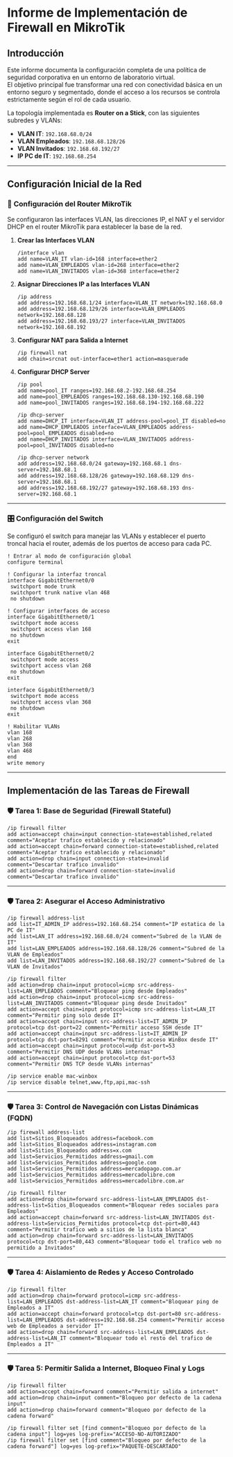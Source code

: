 # **Informe de Implementación de Firewall en MikroTik**

## **Introducción**

Este informe documenta la configuración completa de una política de seguridad corporativa en un entorno de laboratorio virtual.  
El objetivo principal fue transformar una red con conectividad básica en un entorno seguro y segmentado, donde el acceso a los recursos se controla estrictamente según el rol de cada usuario.

La topología implementada es **Router on a Stick**, con las siguientes subredes y VLANs:

- **VLAN IT**: `192.168.68.0/24`
- **VLAN Empleados**: `192.168.68.128/26`
- **VLAN Invitados**: `192.168.68.192/27`
- **IP PC de IT**: `192.168.68.254`

---

## **Configuración Inicial de la Red**

### 🚀 **Configuración del Router MikroTik**

Se configuraron las interfaces VLAN, las direcciones IP, el NAT y el servidor DHCP en el router MikroTik para establecer la base de la red.

1. **Crear las Interfaces VLAN**
   ```shell
   /interface vlan
   add name=VLAN_IT vlan-id=168 interface=ether2
   add name=VLAN_EMPLEADOS vlan-id=268 interface=ether2
   add name=VLAN_INVITADOS vlan-id=368 interface=ether2
   ```

2. **Asignar Direcciones IP a las Interfaces VLAN**
   ```shell
   /ip address
   add address=192.168.68.1/24 interface=VLAN_IT network=192.168.68.0
   add address=192.168.68.129/26 interface=VLAN_EMPLEADOS network=192.168.68.128
   add address=192.168.68.193/27 interface=VLAN_INVITADOS network=192.168.68.192
   ```

3. **Configurar NAT para Salida a Internet**
   ```shell
   /ip firewall nat
   add chain=srcnat out-interface=ether1 action=masquerade
   ```

4. **Configurar DHCP Server**
   ```shell
   /ip pool
   add name=pool_IT ranges=192.168.68.2-192.168.68.254
   add name=pool_EMPLEADOS ranges=192.168.68.130-192.168.68.190
   add name=pool_INVITADOS ranges=192.168.68.194-192.168.68.222

   /ip dhcp-server
   add name=DHCP_IT interface=VLAN_IT address-pool=pool_IT disabled=no
   add name=DHCP_EMPLEADOS interface=VLAN_EMPLEADOS address-pool=pool_EMPLEADOS disabled=no
   add name=DHCP_INVITADOS interface=VLAN_INVITADOS address-pool=pool_INVITADOS disabled=no

   /ip dhcp-server network
   add address=192.168.68.0/24 gateway=192.168.68.1 dns-server=192.168.68.1
   add address=192.168.68.128/26 gateway=192.168.68.129 dns-server=192.168.68.1
   add address=192.168.68.192/27 gateway=192.168.68.193 dns-server=192.168.68.1
   ```

---

### 🎛️ **Configuración del Switch**

Se configuró el switch para manejar las VLANs y establecer el puerto troncal hacia el router, además de los puertos de acceso para cada PC.

```shell
! Entrar al modo de configuración global
configure terminal

! Configurar la interfaz troncal
interface GigabitEthernet0/0
 switchport mode trunk
 switchport trunk native vlan 468
 no shutdown

! Configurar interfaces de acceso
interface GigabitEthernet0/1
 switchport mode access
 switchport access vlan 168
 no shutdown
exit

interface GigabitEthernet0/2
 switchport mode access
 switchport access vlan 268
 no shutdown
exit

interface GigabitEthernet0/3
 switchport mode access
 switchport access vlan 368
 no shutdown
exit

! Habilitar VLANs
vlan 168
vlan 268
vlan 368
vlan 468
end
write memory
```

---

## **Implementación de las Tareas de Firewall**

### 🛡️ **Tarea 1: Base de Seguridad (Firewall Stateful)**

```shell
/ip firewall filter
add action=accept chain=input connection-state=established,related comment="Aceptar trafico establecido y relacionado"
add action=accept chain=forward connection-state=established,related comment="Aceptar trafico establecido y relacionado"
add action=drop chain=input connection-state=invalid comment="Descartar trafico invalido"
add action=drop chain=forward connection-state=invalid comment="Descartar trafico invalido"
```

---

### 🛡️ **Tarea 2: Asegurar el Acceso Administrativo**

```shell
/ip firewall address-list
add list=IT_ADMIN_IP address=192.168.68.254 comment="IP estatica de la PC de IT"
add list=LAN_IT address=192.168.68.0/24 comment="Subred de la VLAN de IT"
add list=LAN_EMPLEADOS address=192.168.68.128/26 comment="Subred de la VLAN de Empleados"
add list=LAN_INVITADOS address=192.168.68.192/27 comment="Subred de la VLAN de Invitados"

/ip firewall filter
add action=drop chain=input protocol=icmp src-address-list=LAN_EMPLEADOS comment="Bloquear ping desde Empleados"
add action=drop chain=input protocol=icmp src-address-list=LAN_INVITADOS comment="Bloquear ping desde Invitados"
add action=accept chain=input protocol=icmp src-address-list=LAN_IT comment="Permitir ping solo desde IT"
add action=accept chain=input src-address-list=IT_ADMIN_IP protocol=tcp dst-port=22 comment="Permitir acceso SSH desde IT"
add action=accept chain=input src-address-list=IT_ADMIN_IP protocol=tcp dst-port=8291 comment="Permitir acceso WinBox desde IT"
add action=accept chain=input protocol=udp dst-port=53 comment="Permitir DNS UDP desde VLANs internas"
add action=accept chain=input protocol=tcp dst-port=53 comment="Permitir DNS TCP desde VLANs internas"

/ip service enable mac-winbox
/ip service disable telnet,www,ftp,api,mac-ssh
```

---

### 🛡️ **Tarea 3: Control de Navegación con Listas Dinámicas (FQDN)**

```shell
/ip firewall address-list
add list=Sitios_Bloqueados address=facebook.com
add list=Sitios_Bloqueados address=instagram.com
add list=Sitios_Bloqueados address=x.com
add list=Servicios_Permitidos address=gmail.com
add list=Servicios_Permitidos address=google.com
add list=Servicios_Permitidos address=mercadopago.com.ar
add list=Servicios_Permitidos address=mercadolibre.com
add list=Servicios_Permitidos address=mercadolibre.com.ar

/ip firewall filter
add action=drop chain=forward src-address-list=LAN_EMPLEADOS dst-address-list=Sitios_Bloqueados comment="Bloquear redes sociales para Empleados"
add action=accept chain=forward src-address-list=LAN_INVITADOS dst-address-list=Servicios_Permitidos protocol=tcp dst-port=80,443 comment="Permitir trafico web a sitios de la lista blanca"
add action=drop chain=forward src-address-list=LAN_INVITADOS protocol=tcp dst-port=80,443 comment="Bloquear todo el trafico web no permitido a Invitados"
```

---

### 🛡️ **Tarea 4: Aislamiento de Redes y Acceso Controlado**

```shell
/ip firewall filter
add action=drop chain=forward protocol=icmp src-address-list=LAN_EMPLEADOS dst-address-list=LAN_IT comment="Bloquear ping de Empleados a IT"
add action=accept chain=forward protocol=tcp dst-port=80 src-address-list=LAN_EMPLEADOS dst-address=192.168.68.254 comment="Permitir acceso web de Empleados a servidor IT"
add action=drop chain=forward src-address-list=LAN_EMPLEADOS dst-address-list=LAN_IT comment="Bloquear todo el resto del trafico de Empleados a IT"
```

---

### 🛡️ **Tarea 5: Permitir Salida a Internet, Bloqueo Final y Logs**

```shell
/ip firewall filter
add action=accept chain=forward comment="Permitir salida a internet"
add action=drop chain=input comment="Bloqueo por defecto de la cadena input"
add action=drop chain=forward comment="Bloqueo por defecto de la cadena forward"

/ip firewall filter set [find comment="Bloqueo por defecto de la cadena input"] log=yes log-prefix="ACCESO-NO-AUTORIZADO"
/ip firewall filter set [find comment="Bloqueo por defecto de la cadena forward"] log=yes log-prefix="PAQUETE-DESCARTADO"
```
